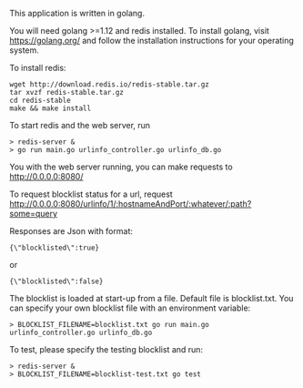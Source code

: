 This application is written in golang.

You will need golang >=1.12 and redis installed. To install golang, visit https://golang.org/ and follow the installation instructions for your operating system.

To install redis:
```
wget http://download.redis.io/redis-stable.tar.gz
tar xvzf redis-stable.tar.gz
cd redis-stable
make && make install
```

To start redis and the web server, run

```
> redis-server & 
> go run main.go urlinfo_controller.go urlinfo_db.go
```

You with the web server running, you can make requests to http://0.0.0.0:8080/

To request blocklist status for a url, request http://0.0.0.0:8080/urlinfo/1/:hostnameAndPort/:whatever/:path?some=query

Responses are Json with format:

```
{\"blocklisted\":true}
```

or

```
{\"blocklisted\":false}
```

The blocklist is loaded at start-up from a file. Default file is blocklist.txt. You can specify your own blocklist file with an environment variable:

```
> BLOCKLIST_FILENAME=blocklist.txt go run main.go urlinfo_controller.go urlinfo_db.go
```

To test, please specify the testing blocklist and run:

```
> redis-server & 
> BLOCKLIST_FILENAME=blocklist-test.txt go test
```

